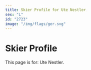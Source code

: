 ```yaml
---
title: Skier Profile for Ute Nestler
sex: "L"
id: "2723"
image: "/img/flags/ger.svg" 
---
```


# Skier Profile

This page is for: Ute Nestler.
    